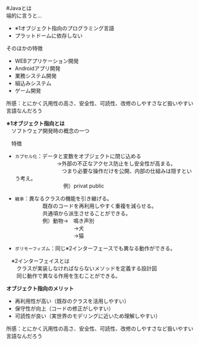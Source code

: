 #Javaとは<br>
端的に言うと…
- ※1オブジェクト指向のプログラミング言語
- プラットドームに依存しない

そのほかの特徴
 - WEBアプリケーション開発
 - Androidアプリ開発
 - 業務システム開発
 - 組込みシステム
 - ゲーム開発

所感：とにかく汎用性の高さ、安全性、可読性、改修のしやすさなど扱いやすい言語なんだろう
  
__※1オブジェクト指向とは<br>__
　ソフトウェア開発時の概念の一つ<br>

　特徴
  - `カプセル化`：データと変数をオブジェクトに閉じ込める<br>
  　　　　　　　　→外部の不正なアクセス防止をし安全性が高まる。<br>
  　　　　　　　　　つまり必要な操作だけを公開、内部の仕組みは隠すという考え。<br>
  　　　　　　　　　 例）privat public<br>


  - `継承`：異なるクラスの機能を引き継げる。<br>
　　　　   　既存のコードを再利用しやすく重複を減らせる。<br>
　　　   　　共通項から派生させることができる。<br>
　　　   　　例）動物→　鳴き声別<br>
　　　　  　　　　　　　→犬<br>
　　　　　  　　　　　　→猫<br>

 - `ポリモーフィズム`：同じ※2インターフェースでも異なる動作ができる。<br>


　※2インターフェイスとは<br>
　　クラスが実装しなければならないメソッドを定義する設計図<br>
　　同じ動作で異なる作用を生むことができる。

  __オブジェクト指向のメリット__
  - 再利用性が高い（既存のクラスを活用しやすい）
  - 保守性が向上（コードの修正がしやすい）
  - 可読性が良い（実世界のモデリングに近いため理解しやすい）
　


  
  所感：とにかく汎用性の高さ、安全性、可読性、改修のしやすさなど扱いやすい言語なんだろう